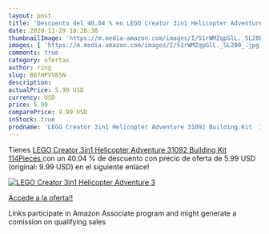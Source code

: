 ```yaml
---
layout: post
title: 'Descuento del 40.04 % en LEGO Creator 3in1 Helicopter Adventure 3'
date: 2020-11-29 18:28:38
thumbnailImage: 'https://m.media-amazon.com/images/I/51rWMZqpGlL._SL200_.jpg'
images: [ 'https://m.media-amazon.com/images/I/51rWMZqpGlL._SL200_.jpg' ]
comments: true
category: ofertas
author: ring
slug: B07HPVV85N
description:
actualPrice: 5.99 USD
currency: USD
price: 5.99
comparePrice: 9.99 USD
inStock: true
prodname: 'LEGO Creator 3in1 Helicopter Adventure 31092 Building Kit  114Pieces '
---
```


Tienes [LEGO Creator 3in1 Helicopter Adventure 31092 Building Kit  114Pieces ](https://www.amazon.com/dp/B07HPVV85N/?tag=tolees-20) con un 40.04 % de descuento con precio de oferta de 5.99 USD (original: 9.99 USD) en el siguiente enlace!

[![LEGO Creator 3in1 Helicopter Adventure 3](https://m.media-amazon.com/images/I/51rWMZqpGlL._SL200_.jpg)](https://www.amazon.com/dp/B07HPVV85N/?tag=tolees-20)

[Accede a la oferta!!](https://www.amazon.com/dp/B07HPVV85N/?tag=tolees-20)

Links participate in Amazon Associate program and might generate a comission on qualifying sales


